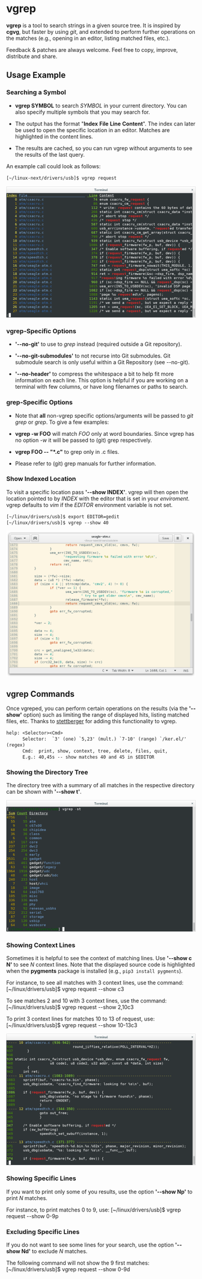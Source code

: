 # vgrep

**vgrep** is a tool to search strings in a given source tree.  It is inspired by **cgvg**, but faster by using *git*, and extended to perform further operations on the matches (e.g., opening in an editor, listing matched files, etc.).

Feedback & patches are always welcome.  Feel free to copy, improve, distribute and share.

## Usage Example

### Searching a Symbol

- **vgrep SYMBOL** to search *SYMBOL* in your current directory.  You can also specify multiple symbols that you may search for.

- The output has the format "**Index** **File** **Line** **Content**".  The index can later be used to open the specific location in an editor.  Matches are highlighted in the content lines.

- The results are cached, so you can run vgrep without arguments to see the results of the last query.

An example call could look as follows:

``` bash
[~/linux-next/drivers/usb]$ vgrep request
```

![](screenshots/vgrep_matches.png)

### vgrep-Specific Options

- **'--no-git'** to use to *grep* instead (required outside a Git repository).

- **'--no-git-submodules'** to not recurse into Git submodules.  Git submodule search is only useful within a Git Repository (see --no-git).

- **'--no-header'** to compress the whitespace a bit to help fit more information on each line.  This option is helpful if you are working on a terminal with few columns, or have long filenames or paths to search.

### grep-Specific Options

- Note that **all** non-vgrep specific options/arguments will be passed to *git grep* or *grep*.  To give a few examples:

- **vgrep -w FOO** will match *FOO* only at word boundaries.  Since vgrep has no option *-w* it will be passed to (git) grep respectively.

- **vgrep FOO -- "*.c"** to grep only in .c files.

- Please refer to (git) grep manuals for further information.

### Show Indexed Location

To visit a specific location pass **'--show INDEX'**.  vgrep will then open the location pointed to by *INDEX* with the editor that is set in your *enviroment*.  vgrep defaults to *vim* if the *EDITOR* environment variable is not set.

```
[~/linux/drivers/usb]$ export EDITOR=gedit
[~/linux/drivers/usb]$ vgrep --show 40
```

![](screenshots/vgrep_cmd_show_gedit.png)

## vgrep Commands

Once vgreped, you can perform certain operations on the results (via the **'--show'** option) such as limiting the range of displayed hits, listing matched files, etc.  Thanks to [stettberger](https://github.com/stettberger) for adding this functionality to vgrep.

```
help: <Selector><Cmd>
      Selector:  `3' (one) `5,23' (mult.) `7-10' (range) `/ker.el/' (regex)
      Cmd:  print, show, context, tree, delete, files, quit,
      E.g.: 40,45s -- show matches 40 and 45 in $EDITOR
```

### Showing the Directory Tree

The directory tree with a summary of all matches in the respective directory can be shown with **'--show t'**.

![](screenshots/vgrep_cmd_tree.png)

### Showing Context Lines

Sometimes it is helpful to see the context of matching lines.  Use **'--show c N'** to see *N* context lines.  Note that the displayed source code is highlighted when the **pygments** package is installed (e.g., ```pip3 install pygments```).

For instance, to see all matches with 3 context lines, use the command:
[~/linux/drivers/usb]$ vgrep request --show c3

To see matches 2 and 10 with 3 context lines, use the command:
[~/linux/drivers/usb]$ vgrep request --show 2,10c3

To print 3 context lines for matches 10 to 13 of request, use:
[~/linux/drivers/usb]$ vgrep request --show 10-13c3

![](screenshots/vgrep_cmd_context.png)

### Showing Specific Lines

If you want to print only some of you results, use the option **'--show Np'** to print *N* matches.

For instance, to print matches 0 to 9, use:
[~/linux/drivers/usb]$ vgrep request --show 0-9p

### Excluding Specific Lines

If you do not want to see some lines for your search, use the option **'--show Nd'** to exclude *N* matches.

The following command will not show the 9 first matches:
[~/linux/drivers/usb]$ vgrep request --show 0-9d
